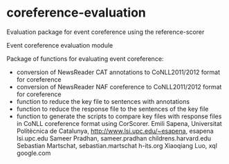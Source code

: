 coreference-evaluation
======================

Evaluation package for event coreference using the reference-scorer

Event coreference evaluation module

Package of functions for evaluating event coreference:
- conversion of NewsReader CAT annotations to CoNLL2011/2012 format for coreference
- conversion of NewsReader NAF coreference to CoNLL2011/2012 format for coreference
- function to reduce the key file to sentences with annotations
- function to reduce the response file to the sentences of the key file
- function to generate the scripts to compare key files with response files in CoNLL coreference format using CorScorer.
   Emili Sapena, Universitat Politècnica de Catalunya, http://www.lsi.upc.edu/~esapena, esapena <at> lsi.upc.edu
   Sameer Pradhan, sameer.pradhan <at> childrens.harvard.edu
   Sebastian Martschat, sebastian.martschat <at> h-its.org
   Xiaoqiang Luo, xql <at> google.com

